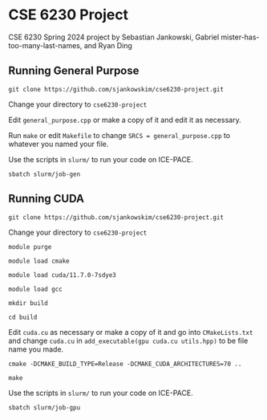# CSE 6230 Project #
CSE 6230 Spring 2024 project by Sebastian Jankowski, Gabriel mister-has-too-many-last-names, and Ryan Ding

## Running General Purpose ##
`git clone https://github.com/sjankowskim/cse6230-project.git`

Change your directory to `cse6230-project`

Edit `general_purpose.cpp` or make a copy of it and edit it as necessary.

Run `make` or edit `Makefile` to change `SRCS = general_purpose.cpp` to whatever you named your file.

Use the scripts in `slurm/` to run your code on ICE-PACE.

`sbatch slurm/job-gen`

## Running CUDA ##
`git clone https://github.com/sjankowskim/cse6230-project.git`

Change your directory to `cse6230-project`

`module purge`

`module load cmake`

`module load cuda/11.7.0-7sdye3`

`module load gcc`

`mkdir build`

`cd build`

Edit `cuda.cu` as necessary or make a copy of it and go into `CMakeLists.txt` and change `cuda.cu` in `add_executable(gpu cuda.cu utils.hpp)` to be file name you made.

`cmake -DCMAKE_BUILD_TYPE=Release -DCMAKE_CUDA_ARCHITECTURES=70 ..`

`make`

Use the scripts in `slurm/` to run your code on ICE-PACE.

`sbatch slurm/job-gpu`


